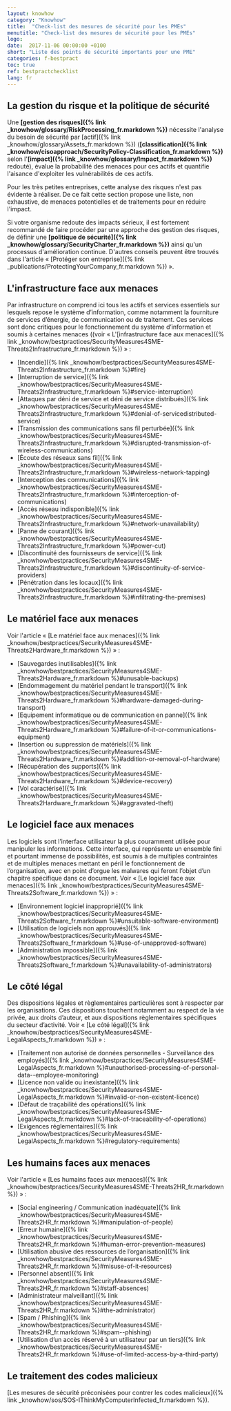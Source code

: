 ```yaml
---
layout: knowhow
category: "Knowhow"
title:  "Check-list des mesures de sécurité pour les PMEs"
menutitle: "Check-list des mesures de sécurité pour les PMEs"
logo:
date:  2017-11-06 00:00:00 +0100
short: "Liste des points de sécurité importants pour une PME"
categories: f-bestpract
toc: true
ref: bestpractchecklist
lang: fr
---
```


## La gestion du risque et la politique de sécurité

Une **[gestion des risques]({% link _knowhow/glossary/RiskProcessing_fr.markdown %})** nécessite l'analyse du besoin de sécurité par [actif]({% link _knowhow/glossary/Assets_fr.markdown %}) (**[classification]({% link _knowhow/cisoapproach/SecurityPolicy-Classification_fr.markdown %})** selon l'**[impact]({% link _knowhow/glossary/Impact_fr.markdown %})** redouté), évalue la probabilité des menaces pour ces actifs et quantifie l'aisance d'exploiter les vulnérabilités de ces actifs.

Pour les très petites entreprises, cette analyse des risques n'est pas évidente à réaliser. De ce fait cette section propose une liste, non exhaustive, de menaces potentielles et de traitements pour en réduire l'impact.

Si votre organisme redoute des impacts sérieux, il est fortement recommandé de faire procéder par une approche des gestion des risques, de définir une **[politique de sécurité]({% link _knowhow/glossary/SecurityCharter_fr.markdown %})** ainsi qu'un processus d'amélioration continue. D'autres conseils peuvent être trouvés dans l'article « [Protéger son entreprise]({% link _publications/ProtectingYourCompany_fr.markdown %}) ».

## L'infrastructure face aux menaces

Par infrastructure on comprend ici tous les actifs et services essentiels sur lesquels repose le système d’information, comme notamment la fourniture de services d’énergie, de communication ou de traitement. Ces services sont donc critiques pour le fonctionnement du système d’information et soumis à certaines menaces ((voir « L'[infrastructure face aux menaces]({% link _knowhow/bestpractices/SecurityMeasures4SME-Threats2Infrastructure_fr.markdown %}) » :

* [Incendie]({% link _knowhow/bestpractices/SecurityMeasures4SME-Threats2Infrastructure_fr.markdown %}#fire)
* [Interruption de service]({% link _knowhow/bestpractices/SecurityMeasures4SME-Threats2Infrastructure_fr.markdown %}#service-interruption)
* [Attaques par déni de service et déni de service distribués]({% link _knowhow/bestpractices/SecurityMeasures4SME-Threats2Infrastructure_fr.markdown %}#denial-of-servicedistributed-service)
* [Transmission des communications sans fil perturbée]({% link _knowhow/bestpractices/SecurityMeasures4SME-Threats2Infrastructure_fr.markdown %}#disrupted-transmission-of-wireless-communications)
* [Écoute des réseaux sans fil]({% link _knowhow/bestpractices/SecurityMeasures4SME-Threats2Infrastructure_fr.markdown %}#wireless-network-tapping)
* [Interception des communications]({% link _knowhow/bestpractices/SecurityMeasures4SME-Threats2Infrastructure_fr.markdown %}#interception-of-communications)
* [Accès réseau indisponible]({% link _knowhow/bestpractices/SecurityMeasures4SME-Threats2Infrastructure_fr.markdown %}#network-unavailability)
* [Panne de courant]({% link _knowhow/bestpractices/SecurityMeasures4SME-Threats2Infrastructure_fr.markdown %}#power-cut)
* [Discontinuité des fournisseurs de service]({% link _knowhow/bestpractices/SecurityMeasures4SME-Threats2Infrastructure_fr.markdown %}#discontinuity-of-service-providers)
* [Pénétration dans les locaux]({% link _knowhow/bestpractices/SecurityMeasures4SME-Threats2Infrastructure_fr.markdown %}#infiltrating-the-premises)

## Le matériel face aux menaces

Voir l'article « [Le matériel face aux menaces]({% link _knowhow/bestpractices/SecurityMeasures4SME-Threats2Hardware_fr.markdown %}) » :

* [Sauvegardes inutilisables]({% link _knowhow/bestpractices/SecurityMeasures4SME-Threats2Hardware_fr.markdown %}#unusable-backups)
* [Endommagement du matériel pendant le transport]({% link _knowhow/bestpractices/SecurityMeasures4SME-Threats2Hardware_fr.markdown %}#hardware-damaged-during-transport)
* [Equipement informatique ou de communication en panne]({% link _knowhow/bestpractices/SecurityMeasures4SME-Threats2Hardware_fr.markdown %}#failure-of-it-or-communications-equipment)
* [Insertion ou suppression de matériels]({% link _knowhow/bestpractices/SecurityMeasures4SME-Threats2Hardware_fr.markdown %}#addition-or-removal-of-hardware)
* [Récupération des supports]({% link _knowhow/bestpractices/SecurityMeasures4SME-Threats2Hardware_fr.markdown %}#device-recovery)
* [Vol caractérisé]({% link _knowhow/bestpractices/SecurityMeasures4SME-Threats2Hardware_fr.markdown %}#aggravated-theft)

## Le logiciel face aux menaces

Les logiciels sont l’interface utilisateur la plus couramment utilisée pour manipuler les informations. Cette interface, qui représente un ensemble fini et pourtant immense de possibilités, est soumis à de multiples contraintes et de multiples menaces mettant en péril le fonctionnement de l’organisation, avec en point d’orgue les malwares qui feront l’objet d’un chapitre spécifique dans ce document. Voir « [Le logiciel face aux menaces]({% link _knowhow/bestpractices/SecurityMeasures4SME-Threats2Software_fr.markdown %}) » :

* [Environnement logiciel inapproprié]({% link _knowhow/bestpractices/SecurityMeasures4SME-Threats2Software_fr.markdown %}#unsuitable-software-environment)
* [Utilisation de logiciels non approuvés]({% link _knowhow/bestpractices/SecurityMeasures4SME-Threats2Software_fr.markdown %}#use-of-unapproved-software)
* [Administration impossible]({% link _knowhow/bestpractices/SecurityMeasures4SME-Threats2Software_fr.markdown %}#unavailability-of-administrators)

## Le côté légal

Des dispositions légales et règlementaires particulières sont à respecter par les organisations. Ces dispositions touchent notamment au respect de la vie privée, aux droits d’auteur, et aux dispositions règlementaires spécifiques du secteur d’activité. Voir « [Le côté légal]({% link _knowhow/bestpractices/SecurityMeasures4SME-LegalAspects_fr.markdown %}) » :

* [Traitement non autorisé de données personnelles - Surveillance des employés]({% link _knowhow/bestpractices/SecurityMeasures4SME-LegalAspects_fr.markdown %}#unauthorised-processing-of-personal-data--employee-monitoring)
* [Licence non valide ou inexistante]({% link _knowhow/bestpractices/SecurityMeasures4SME-LegalAspects_fr.markdown %}#invalid-or-non-existent-licence)
* [Défaut de traçabilité des opérations]({% link _knowhow/bestpractices/SecurityMeasures4SME-LegalAspects_fr.markdown %}#lack-of-traceability-of-operations)
* [Exigences réglementaires]({% link _knowhow/bestpractices/SecurityMeasures4SME-LegalAspects_fr.markdown %}#regulatory-requirements)

## Les humains faces aux menaces

Voir l'article « [Les humains faces aux menaces]({% link _knowhow/bestpractices/SecurityMeasures4SME-Threats2HR_fr.markdown %}) » :

* [Social engineering / Communication inadéquate]({% link _knowhow/bestpractices/SecurityMeasures4SME-Threats2HR_fr.markdown %}#manipulation-of-people)
* [Erreur humaine]({% link _knowhow/bestpractices/SecurityMeasures4SME-Threats2HR_fr.markdown %}#human-error-prevention-measures)
* [Utilisation abusive des ressources de l’organisation]({% link _knowhow/bestpractices/SecurityMeasures4SME-Threats2HR_fr.markdown %}#misuse-of-it-resources)
* [Personnel absent]({% link _knowhow/bestpractices/SecurityMeasures4SME-Threats2HR_fr.markdown %}#staff-absences)
* [Administrateur malveillant]({% link _knowhow/bestpractices/SecurityMeasures4SME-Threats2HR_fr.markdown %}#the-administrator)
* [Spam / Phishing]({% link _knowhow/bestpractices/SecurityMeasures4SME-Threats2HR_fr.markdown %}#spam--phishing)
* [Utilisation d’un accès réservé à un utilisateur par un tiers]({% link _knowhow/bestpractices/SecurityMeasures4SME-Threats2HR_fr.markdown %}#use-of-limited-access-by-a-third-party)

## Le traitement des codes malicieux

[Les mesures de sécurité préconisées pour contrer les codes malicieux]({% link _knowhow/sos/SOS-IThinkMyComputerInfected_fr.markdown %}).
